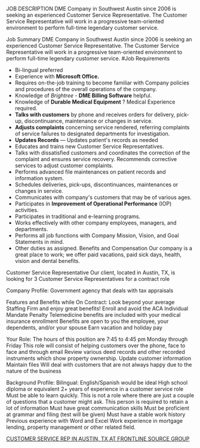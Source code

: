 JOB DESCRIPTION
DME Company in Southwest Austin since 2006 is seeking an experienced Customer Service Representative. The Customer Service Representative will work in a progressive team-oriented environment to perform full-time legendary customer service.

Job Summary
DME Company in Southwest Austin since 2006 is seeking an experienced Customer Service Representative. The Customer Service Representative will work in a progressive team-oriented environment to perform full-time legendary customer service.
#Job Requirements
* Bi-lingual preferred
* Experience with **Microsoft Office.**
* Requires on-the-job training to become familiar with Company policies and procedures of the overall operations of the company.
* Knowledge of *Brightree* - **DME Billing Software** helpful.
* Knowledge of **Durable Medical Equipment** ? Medical Experience required.
* **Talks with customers** by phone and receives orders for delivery, pick-up, discontinuance, maintenance or changes in service.
* **Adjusts complaints** concerning service rendered, referring complaints of service failures to designated departments for investigation.
* **Updates Records** — Updates patient's records as needed
* Educates and trains new Customer Service Representatives.
* Talks with dissatisfied customers and coordinates the correction of the complaint and ensures service recovery. Recommends corrective services to adjust customer complaints.
* Performs advanced file maintenances on patient records and information system.
* Schedules deliveries, pick-ups, discontinuances, maintenances or changes in service.
* Communicates with company's customers that may be of various ages.
* Participates in **Improvement of Operational Performance** (IOP) activities.
* Participates in traditional and e-learning programs.
* Works effectively with other company employees, managers, and departments.
* Performs all job functions with Company Mission, Vision, and Goal Statements in mind.
* Other duties as assigned. Benefits and Compensation Our company is a great place to work; we offer paid vacations, paid sick days, health, vision and dental benefits.


Customer Service Representative
Our client, located in Austin, TX, is looking for 3 Customer Service Representatives for a contract role

Company Profile:
Government agency that deals with tax appraisals

Features and Benefits while On Contract:
Look beyond your average Staffing Firm and enjoy great benefits!
Enroll and avoid the ACA Individual Mandate Penalty
Telemedicine benefits are included with your medical insurance enrollment
Benefits are open to you the employee, your dependents, and/or your spouse
Earn vacation and holiday pay

Your Role:
The hours of this position are 7:45 to 4:45 pm Monday through Friday
This role will consist of helping customers over the phone, face to face and through email
Review various deed records and other recorded instruments which show property ownership.
Update customer information
Maintain files
Will deal with customers that are not always happy due to the nature of the business

Background Profile:
Bilingual: English/Spanish would be ideal
High school diploma or equivalent
2+ years of experience in a customer service role
Must be able to learn quickly. This is not a role where there are just a couple of questions that a customer might ask. This person is required to retain a lot of information
Must have great communication skills
Must be proficient at grammar and filing (test will be given)
Must have a stable work history
Previous experience with Word and Excel
Work experience in mortgage lending, property management or other related field.

[CUSTOMER SERVICE REP IN AUSTIN, TX AT FRONTLINE SOURCE GROUP](https://frontlinesource.jobs.net/en-US/job/collections-specialist/J3L4NS5W4NYGWBTCKVD)




